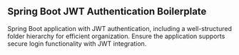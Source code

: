 ## Spring Boot JWT Authentication Boilerplate

Spring Boot application with JWT authentication, including a well-structured folder hierarchy for efficient organization. Ensure the application supports secure login functionality with JWT integration.
